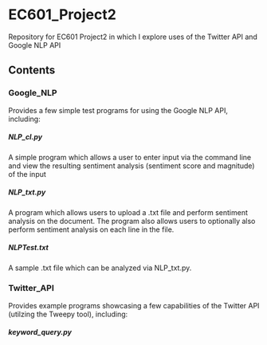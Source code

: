 # EC601_Project2
Repository for EC601 Project2 in which I explore uses of the Twitter API and Google NLP API

## Contents

### Google_NLP
Provides a few simple test programs for using the Google NLP API, including:
##### NLP_cl.py
A simple program which allows a user to enter input via the command line and view the resulting sentiment analysis (sentiment score and magnitude) of the input
##### NLP_txt.py
A program which allows users to upload a .txt file and perform sentiment analysis on the document. The program also allows users to optionally also perform   sentiment analysis on each line in the file. 
##### NLPTest.txt
A sample .txt file which can be analyzed via NLP_txt.py.

### Twitter_API
Provides example programs showcasing a few capabilities of the Twitter API (utilzing the Tweepy tool), including:
##### keyword_query.py
